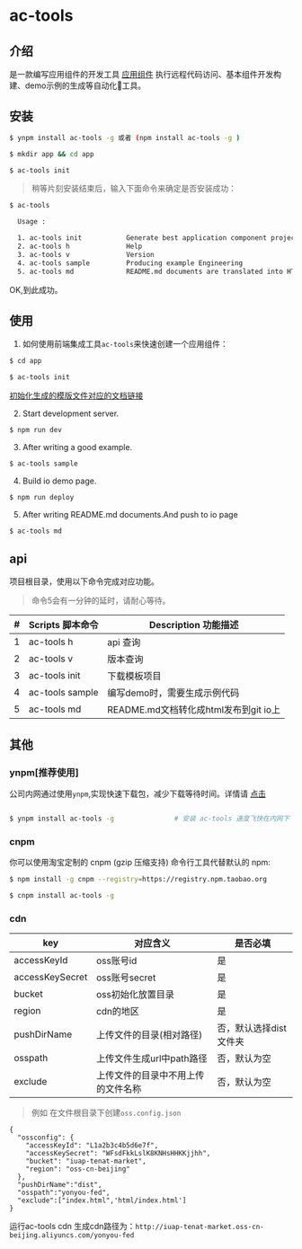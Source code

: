 # ac-tools


## 介绍

是一款编写应用组件的开发工具 [应用组件](https://github.com/tinper-acs) 执行远程代码访问、基本组件开发构建、demo示例的生成等自动化工具。


## 安装

```bash
$ ynpm install ac-tools -g 或者 (npm install ac-tools -g )

$ mkdir app && cd app

$ ac-tools init
```
 
> 稍等片刻安装结束后，输入下面命令来确定是否安装成功：

```bash
$ ac-tools

  Usage :

  1. ac-tools init           Generate best application component project
  2. ac-tools h              Help
  3. ac-tools v              Version
  4. ac-tools sample         Producing example Engineering
  5. ac-tools md             README.md documents are translated into HTML to be published on git IO

```
OK,到此成功。


## 使用

1. 如何使用前端集成工具`ac-tools`来快速创建一个应用组件：

```bash
$ cd app

$ ac-tools init
```

[初始化生成的模版文件对应的文档链接](https://github.com/tinper-acs/app-component-templ)

2. Start development server.
```bash
$ npm run dev
```
3. After writing a good example.
```bash
$ ac-tools sample
```
4. Build io demo page. 
```bash
$ npm run deploy
```
5. After writing README.md documents.And push to io page
```bash
$ ac-tools md
```

## api


项目根目录，使用以下命令完成对应功能。

>命令5会有一分钟的延时，请耐心等待。

| # | Scripts 脚本命令 | Description 功能描述 |
| --- | --- | --- |
| 1 | ac-tools h | api 查询 |
| 2 | ac-tools v | 版本查询 |
| 3 | ac-tools init | 下载模板项目|
| 4 | ac-tools sample | 编写demo时，需要生成示例代码 |
| 5 | ac-tools md | README.md文档转化成html发布到git io上 |

## 其他

### ynpm[推荐使用]

公司内网通过使用`ynpm`,实现快速下载包，减少下载等待时间。详情请 [点击](https://github.com/iuap-design/ynpm-tool)

```bash

$ ynpm install ac-tools -g               # 安装 ac-tools 速度飞快在内网下
```

### cnpm

你可以使用淘宝定制的 cnpm (gzip 压缩支持) 命令行工具代替默认的 npm:
```bash
$ npm install -g cnpm --registry=https://registry.npm.taobao.org

$ cnpm install ac-tools -g
```

### cdn

| key | 对应含义 | 是否必填 |
| --- | --- | --- |
| accessKeyId | oss账号id | 是 |
| accessKeySecret | oss账号secret | 是 |
| bucket | oss初始化放置目录 | 是|
| region | cdn的地区 | 是 |
| pushDirName | 上传文件的目录(相对路径) | 否，默认选择dist文件夹 |
| osspath | 上传文件生成url中path路径 | 否，默认为空 |
| exclude | 上传文件的目录中不用上传的文件名称 | 否，默认为空 |



> 例如 在文件根目录下创建`oss.config.json`

```
{
  "ossconfig": {
    "accessKeyId": "L1a2b3c4b5d6e7f",
    "accessKeySecret": "WFsdFkkLslK8KNHsHHKKjjhh",
    "bucket": "iuap-tenat-market",
    "region": "oss-cn-beijing"
  },
  "pushDirName":"dist",
  "osspath":"yonyou-fed",
  "exclude":["index.html",'html/index.html']
}
```

运行ac-tools cdn 生成cdn路径为：`http://iuap-tenat-market.oss-cn-beijing.aliyuncs.com/yonyou-fed`

